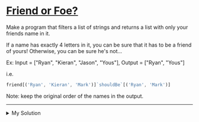 # [Friend or Foe?](https://www.codewars.com/kata/55b42574ff091733d900002f)

Make a program that filters a list of strings and returns a list with only your friends name in it.

If a name has exactly 4 letters in it, you can be sure that it has to be a friend of yours! Otherwise, you can be sure he's not...

Ex: Input = ["Ryan", "Kieran", "Jason", "Yous"], Output = ["Ryan", "Yous"]

i.e.

```js
friend[('Ryan', 'Kieran', 'Mark')]`shouldBe`[('Ryan', 'Mark')]
```

Note: keep the original order of the names in the output.

---

<details><summary>My Solution</summary>

```js
function friend(friends) {
  // Filter the array to include only names with a length of 4
  return friends.filter(name => name.length === 4)
}
```
